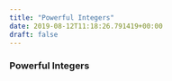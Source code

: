 ```yaml
---
title: "Powerful Integers"
date: 2019-08-12T11:18:26.791419+00:00
draft: false
---
```


### Powerful Integers

